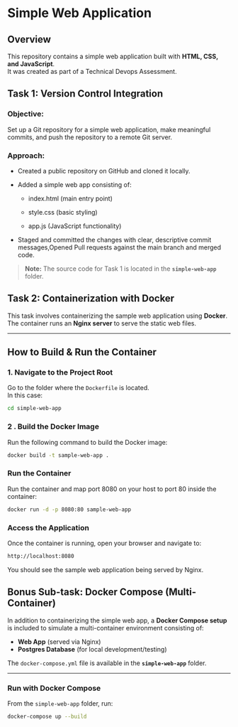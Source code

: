 # Simple Web Application

## Overview
This repository contains a simple web application built with **HTML, CSS, and JavaScript**.  
It was created as part of a Technical Devops Assessment.

## Task 1: Version Control Integration

### Objective:
Set up a Git repository for a simple web application, make meaningful commits, and push the repository to a remote Git server.

### Approach:

- Created a public repository on GitHub and cloned it locally.

- Added a simple web app consisting of:

    - index.html (main entry point)

    - style.css (basic styling)

    - app.js (JavaScript functionality)

- Staged and committed the changes with clear, descriptive commit messages,Opened Pull requests against the main branch and merged code.

> **Note:** The source code for Task 1 is located in the **`simple-web-app`** folder.


## Task 2: Containerization with Docker

This task involves containerizing the sample web application using **Docker**.  
The container runs an **Nginx server** to serve the static web files.

---

## How to Build & Run the Container

### 1. Navigate to the Project Root
Go to the folder where the `Dockerfile` is located.  
In this case:  

```bash
cd simple-web-app
```
### 2 . Build the Docker Image
Run the following command to build the Docker image:

```bash
docker build -t sample-web-app .
```

### Run the Container

Run the container and map port 8080 on your host to port 80 inside the container:

```bash
docker run -d -p 8080:80 sample-web-app
```
### Access the Application

Once the container is running, open your browser and navigate to:

```bash
http://localhost:8080
```
You should see the sample web application being served by Nginx.

## Bonus Sub-task: Docker Compose (Multi-Container)

In addition to containerizing the simple web app, a **Docker Compose setup** is included to simulate a multi-container environment consisting of:

- **Web App** (served via Nginx)  
- **Postgres Database** (for local development/testing)  

The `docker-compose.yml` file is available in the **`simple-web-app`** folder.

---

### Run with Docker Compose

From the `simple-web-app` folder, run:

```bash
docker-compose up --build
